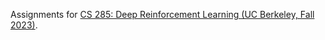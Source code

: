 Assignments for [CS 285: Deep Reinforcement Learning (UC Berkeley, Fall 2023)](https://rail.eecs.berkeley.edu/deeprlcourse/).